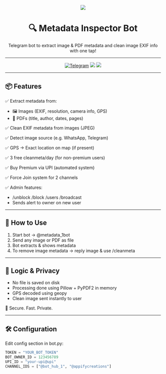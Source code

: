 <p align="center">
  <img src="https://readme-typing-svg.demolab.com/?lines=Metadata+Inspector+Bot;Extract+%26+Clean+Metadata+Easily!&center=true&width=500&height=45">
</p>

<h1 align="center">🔍 Metadata Inspector Bot</h1>

<p align="center">
  Telegram bot to extract image & PDF metadata and clean image EXIF info with one tap!
</p>

---

<p align="center">
  <a href="https://t.me/metadata_1bot"><img src="https://img.shields.io/badge/Add%20to-Telegram-blue?logo=telegram" alt="Telegram"></a>
  <img src="https://img.shields.io/badge/Python-3.9+-blue?logo=python">
  <img src="https://img.shields.io/badge/License-MIT-green">
</p>

---

## 📦 Features

✅ Extract metadata from:

- 🖼️ Images (EXIF, resolution, camera info, GPS)
- 📄 PDFs (title, author, dates, pages)

✅ Clean EXIF metadata from images (JPEG)

✅ Detect image source (e.g. WhatsApp, Telegram)

✅ GPS → Exact location on map (if present)

✅ 3 free cleanmeta/day (for non-premium users)

✅ Buy Premium via UPI (automated system)

✅ Force Join system for 2 channels

✅ Admin features:
- /unblock /block /users /broadcast
- Sends alert to owner on new user

---

## 🚀 How to Use

1. Start bot → @metadata_1bot  
2. Send any image or PDF as file  
3. Bot extracts & shows metadata  
4. To remove image metadata → reply image & use /cleanmeta  

---

## 🧠 Logic & Privacy

- No file is saved on disk  
- Processing done using Pillow + PyPDF2 in memory  
- GPS decoded using geopy  
- Clean image sent instantly to user  

🔐 Secure. Fast. Private.

---

## 🛠 Configuration

Edit config section in bot.py:

```python
TOKEN = "YOUR_BOT_TOKEN"
BOT_OWNER_ID = 123456789
UPI_ID = "your-upi@upi"
CHANNEL_IDS = ["@bot_hub_1", "@appifycreations"]
